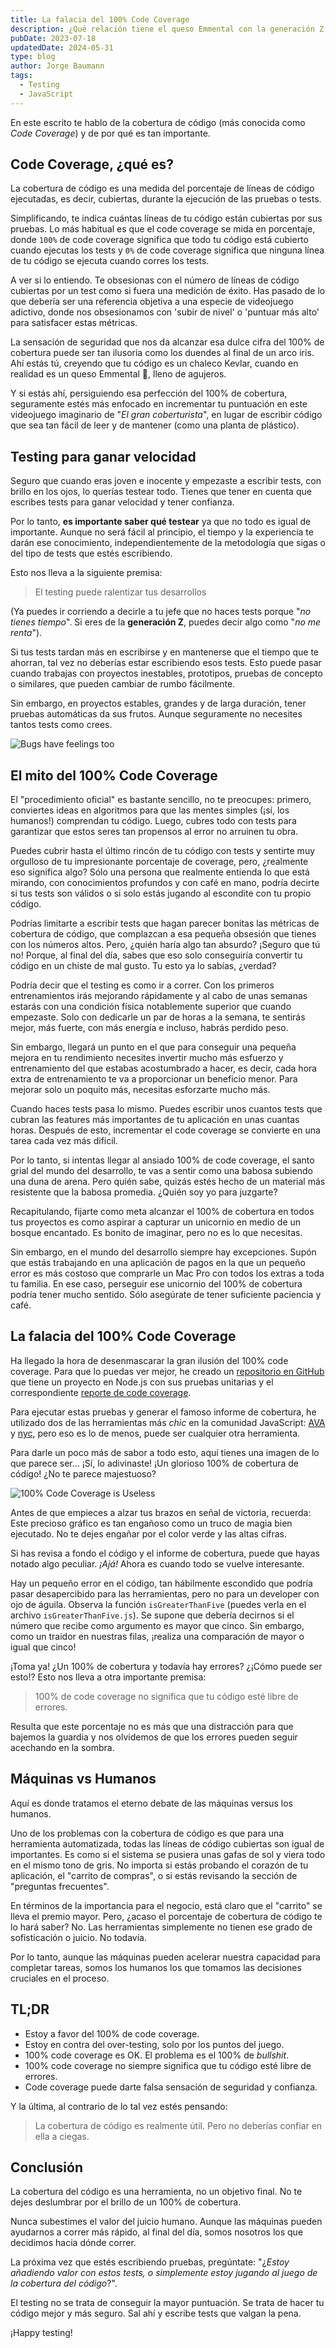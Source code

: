 ```yaml
---
title: La falacia del 100% Code Coverage
description: ¿Qué relación tiene el queso Emmental con la generación Z, los unicornios y el testing con JavaScript? Te lo cuento.
pubDate: 2023-07-18
updatedDate: 2024-05-31
type: blog
author: Jorge Baumann
tags:
  - Testing
  - JavaScript
---
```


En este escrito te hablo de la cobertura de código (más conocida como _Code Coverage_) y de por qué es tan importante.

## Code Coverage, ¿qué es?

La cobertura de código es una medida del porcentaje de líneas de código ejecutadas, es decir, cubiertas, durante la ejecución de las pruebas o tests. 

Simplificando, te indica cuántas líneas de tu código están cubiertas por sus pruebas. Lo más habitual es que el code coverage se mida en porcentaje, donde `100%` de code coverage significa que todo tu código está cubierto cuando ejecutas los tests y `0%` de code coverage significa que ninguna línea de tu código se ejecuta cuando corres los tests.

A ver si lo entiendo. Te obsesionas con el número de líneas de código cubiertas por un test como si fuera una medición de éxito. Has pasado de lo que debería ser una referencia objetiva a una especie de videojuego adictivo, donde nos obsesionamos con 'subir de nivel' o 'puntuar más alto' para satisfacer estas métricas.

La sensación de seguridad que nos da alcanzar esa dulce cifra del 100% de cobertura puede ser tan ilusoria como los duendes al final de un arco iris. Ahí estás tú, creyendo que tu código es un chaleco Kevlar, cuando en realidad es un queso Emmental 🧀, lleno de agujeros.

Y si estás ahí, persiguiendo esa perfección del 100% de cobertura, seguramente estés más enfocado en incrementar tu puntuación en este videojuego imaginario de "_El gran coberturista_", en lugar de escribir código que sea tan fácil de leer y de mantener (como una planta de plástico).

## Testing para ganar velocidad

Seguro que cuando eras joven e inocente y empezaste a escribir tests, con brillo en los ojos, lo querías testear todo. Tienes que tener en cuenta que escribes tests para ganar velocidad y tener confianza. 

Por lo tanto, **es importante saber qué testear** ya que no todo es igual de importante. Aunque no será fácil al principio, el tiempo y la experiencia te darán ese conocimiento, independientemente de la metodología que sigas o del tipo de tests que estés escribiendo.

Esto nos lleva a la siguiente premisa: 

> El testing puede ralentizar tus desarrollos

(Ya puedes ir corriendo a decirle a tu jefe que no haces tests porque "_no tienes tiempo_". Si eres de la **generación Z**, puedes decir algo como "_no me renta_").

Si tus tests tardan más en escribirse y en mantenerse que el tiempo que te ahorran, tal vez no deberías estar escribiendo esos tests. Esto puede pasar cuando trabajas con proyectos inestables, prototipos, pruebas de concepto o similares, que pueden cambiar de rumbo fácilmente.

Sin embargo, en proyectos estables, grandes y de larga duración, tener pruebas automáticas da sus frutos. Aunque seguramente no necesites tantos tests como crees.

![Bugs have feelings too](../../assets/blog/la-falacia-del-100-code-coverage/feelings.jpg)


## El mito del 100% Code Coverage

El "procedimiento oficial" es bastante sencillo, no te preocupes: primero, conviertes ideas en algoritmos para que las mentes simples (¡sí, los humanos!) comprendan tu código. Luego, cubres todo con tests para garantizar que estos seres tan propensos al error no arruinen tu obra.

Puedes cubrir hasta el último rincón de tu código con tests y sentirte muy orgulloso de tu impresionante porcentaje de coverage, pero, ¿realmente eso significa algo? Sólo una persona que realmente entienda lo que está mirando, con conocimientos profundos y con café en mano, podría decirte si tus tests son válidos o si solo estás jugando al escondite con tu propio código.

Podrías limitarte a escribir tests que hagan parecer bonitas las métricas de cobertura de código, que complazcan a esa pequeña obsesión que tienes con los números altos. Pero, ¿quién haría algo tan absurdo? ¡Seguro que tú no! Porque, al final del día, sabes que eso solo conseguiría convertir tu código en un chiste de mal gusto. Tu esto ya lo sabías, ¿verdad?

Podría decir que el testing es como ir a correr. Con los primeros entrenamientos irás mejorando rápidamente y al cabo de unas semanas estarás con una condición física notablemente superior que cuando empezaste. Solo con dedicarle un par de horas a la semana, te sentirás mejor, más fuerte, con más energía e incluso, habrás perdido peso.

Sin embargo, llegará un punto en el que para conseguir una pequeña mejora en tu rendimiento necesites invertir mucho más esfuerzo y entrenamiento del que estabas acostumbrado a hacer, es decir, cada hora extra de entrenamiento te va a proporcionar un beneficio menor. Para mejorar solo un poquito más, necesitas esforzarte mucho más.

Cuando haces tests pasa lo mismo. Puedes escribir unos cuantos tests que cubran las features más importantes de tu aplicación en unas cuantas horas. Después de esto, incrementar el code coverage se convierte en una tarea cada vez más difícil.

Por lo tanto, si intentas llegar al ansiado 100% de code coverage, el santo grial del mundo del desarrollo, te vas a sentir como una babosa subiendo una duna de arena. Pero quién sabe, quizás estés hecho de un material más resistente que la babosa promedia. ¿Quién soy yo para juzgarte?

Recapitulando, fijarte como meta alcanzar el 100% de cobertura en todos tus proyectos es como aspirar a capturar un unicornio en medio de un bosque encantado. Es bonito de imaginar, pero no es lo que necesitas.

Sin embargo, en el mundo del desarrollo siempre hay excepciones. Supón que estás trabajando en una aplicación de pagos en la que un pequeño error es más costoso que comprarle un Mac Pro con todos los extras a toda tu familia. En ese caso, perseguir ese unicornio del 100% de cobertura podría tener mucho sentido. Sólo asegúrate de tener suficiente paciencia y café.

## La falacia del 100% Code Coverage

Ha llegado la hora de desenmascarar la gran ilusión del 100% code coverage. Para que lo puedas ver mejor, he creado un [repositorio en GitHub](https://github.com/baumannzone/100-code-coverage-is-useless) que tiene un proyecto en Node.js con sus pruebas unitarias y el correspondiente [reporte de code coverage](https://100-code-coverage-is-useless.netlify.app/coverage/).

Para ejecutar estas pruebas y generar el famoso informe de cobertura, he utilizado dos de las herramientas más _chic_ en la comunidad JavaScript: [AVA](https://github.com/avajs/ava) y [nyc](https://github.com/istanbuljs/nyc), pero eso es lo de menos, puede ser cualquier otra herramienta.

Para darle un poco más de sabor a todo esto, aquí tienes una imagen de lo que parece ser... ¡Sí, lo adivinaste! ¡Un glorioso 100% de cobertura de código! ¿No te parece majestuoso?

![100% Code Coverage is Useless](../../assets/blog/la-falacia-del-100-code-coverage/100cc.png)

Antes de que empieces a alzar tus brazos en señal de victoria, recuerda: Este precioso gráfico es tan engañoso como un truco de magia bien ejecutado. No te dejes engañar por el color verde y las altas cifras.

Si has revisa a fondo el código y el informe de cobertura, puede que hayas notado algo peculiar. _¡Ajá!_ Ahora es cuando todo se vuelve interesante.

Hay un pequeño error en el código, tan hábilmente escondido que podría pasar desapercibido para las herramientas, pero no para un developer con ojo de águila. Observa la función `isGreaterThanFive` (puedes verla en el archivo `isGreaterThanFive.js`). Se supone que debería decirnos si el número que recibe como argumento es mayor que cinco. Sin embargo, como un traidor en nuestras filas, ¡realiza una comparación de mayor o igual que cinco!

¡Toma ya! ¿Un 100% de cobertura y todavía hay errores? ¿¡Cómo puede ser esto!? Esto nos lleva a otra importante premisa: 

> 100% de code coverage no significa que tu código esté libre de errores. 

Resulta que este porcentaje no es más que una distracción para que bajemos la guardia y nos olvidemos de que los errores pueden seguir acechando en la sombra.

## Máquinas vs Humanos
Aquí es donde tratamos el eterno debate de las máquinas versus los humanos.

Uno de los problemas con la cobertura de código es que para una herramienta automatizada, todas las líneas de código cubiertas son igual de importantes. Es como si el sistema se pusiera unas gafas de sol y viera todo en el mismo tono de gris. No importa si estás probando el corazón de tu aplicación, el "carrito de compras", o si estás revisando la sección de "preguntas frecuentes".

En términos de la importancia para el negocio, está claro que el "carrito" se lleva el premio mayor. Pero, ¿acaso el porcentaje de cobertura de código te lo hará saber? No. Las herramientas simplemente no tienen ese grado de sofisticación o juicio. No todavía.

Por lo tanto, aunque las máquinas pueden acelerar nuestra capacidad para completar tareas, somos los humanos los que tomamos las decisiones cruciales en el proceso.

## TL;DR

- Estoy a favor del 100% de code coverage.
- Estoy en contra del over-testing, solo por los puntos del juego.
- 100% code coverage es OK. El problema es el 100% de _bullshit_.
- 100% code coverage no siempre significa que tu código esté libre de errores.
- Code coverage puede darte falsa sensación de seguridad y confianza.

Y la última, al contrario de lo tal vez estés pensando:
> La cobertura de código es realmente útil. Pero no deberías confiar en ella a ciegas.


## Conclusión

La cobertura del código es una herramienta, no un objetivo final. No te dejes deslumbrar por el brillo de un 100% de cobertura.

Nunca subestimes el valor del juicio humano. Aunque las máquinas pueden ayudarnos a correr más rápido, al final del día, somos nosotros los que decidimos hacia dónde correr.

La próxima vez que estés escribiendo pruebas, pregúntate: "¿_Estoy añadiendo valor con estos tests, o simplemente estoy jugando al juego de la cobertura del código_?".

El testing no se trata de conseguir la mayor puntuación. Se trata de hacer tu código mejor y más seguro. Sal ahí y escribe tests que valgan la pena.

¡Happy testing!

